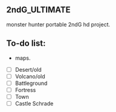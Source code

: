 ## 2ndG_ULTIMATE
monster hunter portable 2ndG hd project.


## To-do list:
- maps.
- [ ] Desert/old
- [ ] Volcano/old
- [ ] Battleground
- [ ] Fortress
- [ ] Town
- [ ] Castle Schrade
